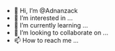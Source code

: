 - 👋 Hi, I’m @Adnanzack
- 👀 I’m interested in ...
- 🌱 I’m currently learning ...
- 💞️ I’m looking to collaborate on ...
- 📫 How to reach me ...

<!---
Adnanzack/Adnanzack is a ✨ special ✨ repository because its `README.md` (this file) appears on your GitHub profile.
You can click the Preview link to take a look at your changes.
--->
